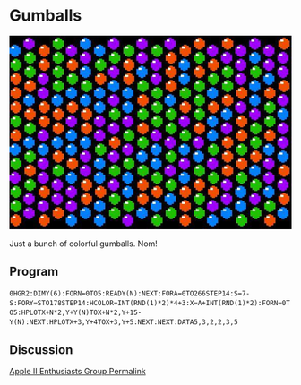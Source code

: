 # Gumballs

![image](media/gumballs.jpg "Gumballs Screenshot")

Just a bunch of colorful gumballs. Nom!

## Program

`0HGR2:DIMY(6):FORN=0TO5:READY(N):NEXT:FORA=0TO266STEP14:S=7-S:FORY=STO178STEP14:HCOLOR=INT(RND(1)*2)*4+3:X=A+INT(RND(1)*2):FORN=0TO5:HPLOTX+N*2,Y+Y(N)TOX+N*2,Y+15-Y(N):NEXT:HPLOTX+3,Y+4TOX+3,Y+5:NEXT:NEXT:DATA5,3,2,2,3,5`

## Discussion

[Apple II Enthusiasts Group Permalink](https://www.facebook.com/groups/5251478676/permalink/10157704431108677/)
